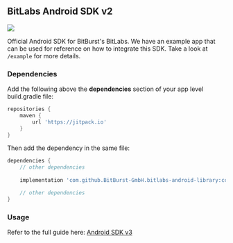 ## BitLabs Android SDK v2

[![](https://jitpack.io/v/BitBurst-GmbH/bitlabs-android-library.svg)](https://jitpack.io/#BitBurst-GmbH/bitlabs-android-library)

Official Android SDK for BitBurst's BitLabs. We have an example app that can be used for
reference on how to integrate this SDK. Take a look at `/example` for more details.

### Dependencies

Add the following above the __dependencies__ section of your app level build.gradle file:
``` Groovy
repositories {
    maven {
        url 'https://jitpack.io'
    }
}
```

Then add the dependency in the same file:
``` Groovy
dependencies {
    // other dependencies
    
    implementation 'com.github.BitBurst-GmbH.bitlabs-android-library:core:3.0.0'

    // other dependencies
}
```

### Usage

Refer to the full guide here: [Android SDK v3](https://developer.bitlabs.ai/docs/android-sdk-v3#initialising-the-sdk)
